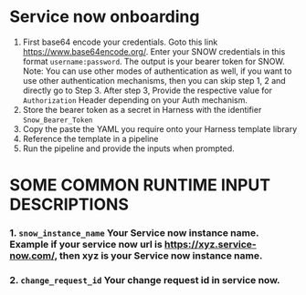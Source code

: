 # Service now onboarding
1. First base64 encode your credentials. Goto this link https://www.base64encode.org/. Enter your SNOW credentials in this format ```username:password```. The output is your bearer token for SNOW.  
  Note: You can use other modes of authentication as well, if you want to use other authentication mechanisms, then you can skip step 1, 2 and directly go to Step 3. After step 3, Provide the respective value for ```Authorization``` Header depending on your Auth mechanism. 
2. Store the bearer token as a secret in Harness with the identifier ```Snow_Bearer_Token``` 
3. Copy the paste the YAML you require onto your Harness template library
4. Reference the template in a pipeline
5. Run the pipeline and provide the inputs when prompted. 

# SOME COMMON RUNTIME INPUT DESCRIPTIONS
### 1. ```snow_instance_name```  Your Service now instance name. Example if your service now url is https://xyz.service-now.com/, then xyz is your Service now instance name. 
### 2. ```change_request_id``` Your change request id in service now. 
